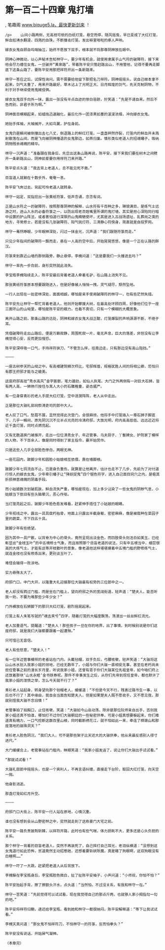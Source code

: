 # 第一百二十四章 鬼打墙
, 笔趣阁 www.biquge5.la，最快更新剑来 ！

    /p>    山间小路两侧，无高枝可依的白纸灯笼，悬空而停，随风摇曳，早已变成了大红灯笼，鲜血如沸水翻滚，四溅的血珠，不断撞击灯笼，发出噼里啪啦的瘆人声响。

    嫁衣女鬼自顾自呜咽抽泣，始终不愿放下双手，根本就不将那尊阴神放在眼中。

    阴神心神微动，以心声秘术告知林守一，要少年有机会，就使用隶属于山气符的破障符，接下来他会尽力缠住女鬼，一旦破开“黄泉路”，带着陈平安只管赶路出山，不用管他，记得不要再走脚底下这条山路了，要陈平安用那把祥符开出一条新路来。

    林守一答应之后，试探性询问，需不需要给他留下那把名刀祥符。阴神摇摇头，说自己根本拿不起来，剑气太重了，用来开路最好，草木沾上了光明正大、日月辉煌的剑气，先天克制阴物，不利于对手继续使用鬼蜮伎俩。

    嫁衣女鬼双手向外一抹，露出一张没有半点血迹的惨白容颜，狞笑道：“先是不请自来，然后不告而别，非君子所为啊。”

    阴神面目模糊起来，如蜡烛迅速融化，最后化作一团漆黑如墨的滚滚浓烟，冲向嫁衣女鬼。

    她抬手挥袖，大袖摊开，大如鸟翼，护在身前。

    女鬼仍是瞬间被倒撞出去七八丈，倒退路上的鲜红灯笼，一盏盏砰然炸裂，灯笼内的鲜血并未溅射散落在山间，而是飞向被阴神撞退的女鬼那边，如燕归巢。情形类似老道人的招魂幡子，吸纳阴物残余魂魄的精华。

    林守一沉声道：“准备跟在我身后，先岔出这条山路再说，陈平安，接下来我们要在树木之间劈开一条新路出山，阴神前辈要你用祥符刀来开路。”

    陈平安点头道：“我去背上老道人，总不能见死不救。”

    目盲道人就躺在十数步外，奄奄一息。

    陈平安飞奔过去，背起可怜老道人就转身。

    林守一站定，双指捻出一张黄纸符箓，低声念诵，念念有词。

    正是山水符之一的破障符，按照那尊阴神的解释，山水符有千百种之多，琳琅满目，是练气士远游之时，进山入水的必备符箓之一，以防出现老百姓嘴里所谓的鬼打墙，其实是担心深陷同行暗中设置的护山阵法，或者害怕道行深厚的山鬼精魅使坏，尤其是进入古战场遗址、乱葬岗之类的地方，寻常修士，若是没有几张破障符、阳气挑灯符、三清静心符傍身，简直就是自投罗网。

    林守一蓦然睁眼，少年眼神深处，闪过一抹金光，沉声道：“我们跟随符箓而走。”

    只见少年指间的破障符一飘而走，悬在一人高的空中后，开始晃晃悠悠，像是一个正在认路的醉汉。

    符箓来到靠近山墙的那侧路旁，静止悬停，李槐问道：“这是要我们一头撞进去吗？”

    林守一率先一步向前，身形突然就此消失。

    李宝瓶李槐陆续走入，陈平安最后背着老道人牵着毛驴，在山路上消失不见。

    那张黄纸符箓原本想要跟随进入，但是好像被人悄悄一拽，灵气褪尽，颓然坠地。

    一行人出现在一处密林深处，面面相觑，哪怕是亲手使用破障符的林守一，也有些茫然失措。

    陈平安先让林守一帮忙背着老道人，他则开始攀援大树，在最高处环顾四周，好像他们位于一座三面环山的山坳里，哪怕是陈平安的眼力，也看不真切，只有一个模糊的大概景象。

    离开山路之前，那条山路的远处，阴神和嫁衣女鬼大战正酣，灯笼爆裂的声响源源不断，不绝于耳。

    凭借破障符走出山路后，便是万籁寂静，周围死寂一片，毫无声息，巨大的落差，非但没有让李槐觉得心安，反而更加惶恐。

    陈平安深呼吸一口气，手持祥符狭刀，“不管怎么样，往南边走，只有那边没有高山阻挡。”

    ————

    一座古树参天的山坳之中，有高楼建筑鳞次栉比，宅邸辉煌，规格犹胜人间的将相公卿，恐怕只有郡王府邸才能与之媲美。

    这座府邸高挂“秀水高风”金字匾额，笔力遒劲，如仙人执笔。大门之外两侧有一对巨大石狮，皆有两人高，一狮伸爪按住与真人大小的石雕稚童，姿态威严。

    有一位身穿青衫的老人手提大红灯笼，空中涟漪阵阵，老人从中走出。

    正是那位大骊礼部祠祭清吏司的郎中大人。

    老人叹了口气，愁眉不展，显然觉得此次登门，会很麻烦，他将手中灯笼插入一尊石狮子脚底下，几乎一瞬间，原先阴沉沉不见半点光亮的冷清府邸，大放光明，府内高高低低、远远近近将近千盏灯笼，同时点燃亮起。

    又有无数道房门被推开，走出一位位清秀女子、年迈管事、马夫厨子、丫鬟婢女、护院家丁模样的人物，不下百余人，像是同时得到了家主指令，要开始劳作。

    只是这些人几乎全部脸色惨白，两眼无神。

    一座花园内，跛脚少年和圆脸小姑娘相互依偎，靠在墙脚根。

    跛脚少年七窍流血不止，已是身负重伤，就算是让他离开，估计也走不了几步，先前为了对付道行惊人的嫁衣女鬼，少年牵引幡子让“降妖捉鬼”四个银色符字，进入自己面目窍穴之内，是极其折损神意魂魄的阴毒手段。

    而小姑娘数次划破肌肤，鲜血流失严重，哪怕是现在，加上多少沾染了一些女鬼的阴秽气息，小姑娘当下依旧有些头脑晕沉，恶心作呕。

    当灯笼亮起之后，跛脚少年脸色愈发难看，赶紧伸手捂住了小姑娘的眼睛。

    少年视线之中，露出一具具腐朽枯骨，地面上只露出半截身躯，密密麻麻，像是被栽种在菜园子里的蔬菜，不下四五十具。

    跛脚少年有些绝望。

    因为其中一具尸骸，以背脊为中心的骨头，竟然呈现出淡金色，而四肢骨头则洁白如美玉，已经彰显出“金枝玉叶”的中五境修士气象，而且按照那个目盲老道的说法，只有中五境当中，楼层很高的大练气士，才能有这等开枝散叶的景象，像老道他这样堪堪摸着中五境门槛的野修练气士，就连金枝也没有修炼出来，更别谈玉叶了。

    难怪会输得一败涂地。

    实力悬殊太大了。

    府邸门口，中门大开，以隆重大礼迎接那位大骊最有权势的三位郎中之一。

    老人却没有跨过门槛，而是坐在门槛上，望向府邸之外的宽阔街道，轻声道：“楚夫人，能否听我一劝，不要为难那些少年少女？”

    门外横放在石狮脚下的那只大红灯笼，剧烈摇晃起来。

    灯笼上有人朱笔写就的“魂去来兮”四字，随着灯笼的大幅度飘荡，荡漾出一丝丝鲜红流光。

    老人加重语气，提醒道：“楚夫人！那些孩子一旦在你的地界，出了事情，到时候别说是你们这座府邸，就是我们大骊都要跟着一起遭殃。”

    只可惜已无音信。

    老人有些怒意，“楚夫人！”

    有一位年迈管事模样的老者站在门内，头戴毡帽，双手负后，弓腰咳嗽，轻声笑道：“大骊将这山山水水划入我家小姐的领地，已经无数年了，小姐与你们大骊一直相安无事，甚至在老朽尚未担任管事之前的漫长岁月里，听说我家小姐，还曾有恩于你们大骊某位先祖皇帝，如今咱们府上还放着那块‘山水永睦’金书铁券呢。那件不幸事发生之后，从你们先帝到现任皇帝，都也默许了我家小姐的泄愤之举，怎么今天就不行了？”

    青衫老人站起身，转身望向那个毡帽老人，缓缓道：“不但是今天不行，残害过路书生一事，以后也不行了！其中缘由，我自会当面告知楚夫人，但是如果楚夫人既不愿收手，又不愿见我，那就别怪我大骊不念旧情！”

    老管事拍了拍胸口，止住咳嗽，笑道：“大骊如今山岳动荡，除非是那位阮师亲自出手，否则我家小姐还真不怕谁，哪怕打不过你们大骊朝廷的一些秘密供奉，可是小姐真想要躲起来，你们难道真有魄力，一口气挖断这数百里山根，同时截断绣花江，就不怕如此一来，牵连了棋墩山和那座落地的骊珠洞天？”

    青衫老人脸色阴沉，“我们大人，可不是那些架子比天还大的大骊供奉，他从来最反感别人得寸进尺。”

    大门缓缓合上，老管事站在门槛内，眯眼笑道：“我家小姐发话了，说让你们大骊出手试试看。”

    “那就试试看！”

    大骊礼部郎中摇摇头，也是一个爽利人，不再言语纠缠，直接走下台阶，取回大红灯笼，向天空一抛。

    他身影消逝。

    那盏灯笼如红月升空。

    ————

    府邸门口大街上，陈平安一行人站在原地，心情沉重。

    谁也没有想到会从山野密林之中，突然就走到了这栋豪门大宅之前。

    陈平安一路负责披荆斩棘，以祥符开路，此时也有些气喘，体力损耗不大，更多还是心头负担的关系。

    那个林守一背着的目盲老道人，突然不再装死了，自己摔打自己耳光，老泪纵横道：“没想到这女鬼道行如此恐怖，贫道竟然主动招惹她，还想着要斩妖除魔，真是瞎了狗眼啊，这双狗眼没有白瞎啊……”

    林守一吓了一大跳，赶紧把老道人从后背放下。

    李槐躲在李宝瓶身后，李宝瓶脸色微白，扯了扯陈平安袖子，小声问道：“小师叔，你怕不怕？”

    陈平安抬起手背，擦了擦额头汗水，点头道：“当然怕，不过没关系，有我和林守一在。”

    林守一苦笑道：“先前觉得可以试试看，现在我觉得自己的那点斤两，也就够人家小拇指勾一勾的吧。”

    陈平安将祥符归鞘，递还给李宝瓶，看到她和林守一都很纳闷，陈平安解释道：“等下让我试试看。”

    李槐天真问道：“那女鬼不怕祥符刀，不怕林守一的符箓，反而怕拳头？”

    陈平安没有说话，开始屏气凝神。

    （本章完）